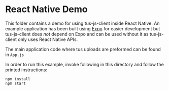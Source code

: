# React Native Demo

This folder contains a demo for using tus-js-client inside React Native.
An example application has been built using [Expo](https://expo.io/) for
easier development but tus-js-client does _not_ depend on Expo and can be
used without it as tus-js-client only uses React Native APIs.

The main application code where tus uploads are preformed can be found in `App.js`

In order to run this example, invoke following in this directory and follow
the printed instructions:

```
npm install
npm start
```
